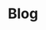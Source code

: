 ---
layout: blog
title: Blog
description: Incomplete ideas, thoughts, and reflections.
is_blog_index: true
---